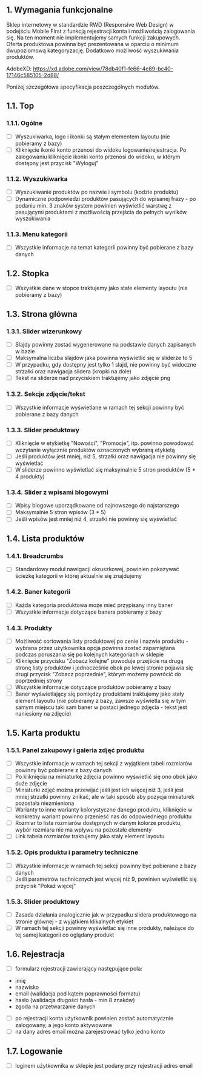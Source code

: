 
## 1. Wymagania funkcjonalne

Sklep internetowy w standardzie RWD (Responsive Web Design) w podejściu Mobile First z funkcją rejestracji konta i możliwością zalogowania się. Na ten moment nie implementujemy samych funkcji zakupowych. Oferta produktowa powinna być prezentowana w oparciu o minimum dwupoziomową kategoryzację. Dodatkowo możliwość wyszukiwania produktów.

AdobeXD: 
https://xd.adobe.com/view/78db40f1-fe66-4e89-bc40-17146c585105-2d88/

Poniżej szczegółowa specyfikacja poszczególnych modułów.

## 1.1. Top

### 1.1.1. Ogólne

- [ ] Wyszukiwarka, logo i ikonki są stałym elementem layoutu (nie pobieramy z bazy)
- [ ] Kliknięcie ikonki konto przenosi do widoku logowanie/rejestracja. Po zalogowaniu kliknięcie ikonki konto przenosi do widoku, w którym dostępny jest przycisk "Wyloguj"

### 1.1.2. Wyszukiwarka

- [ ] Wyszukiwanie produktów po nazwie i symbolu (kodzie produktu) 
- [ ] Dynamiczne podpowiedzi produktów pasujących do wpisanej frazy - po podaniu min. 3 znaków system powinien wyświetlić warstwę z pasującymi produktami z możliwością przejścia do pełnych wyników wyszukiwania

### 1.1.3. Menu kategorii

- [ ] Wszystkie informacje na temat kategorii powinny być pobierane z bazy danych

## 1.2. Stopka

- [ ] Wszystkie dane w stopce traktujemy jako stałe elementy layoutu (nie pobieramy z bazy)

## 1.3. Strona główna

### 1.3.1. Slider wizerunkowy

- [ ] Slajdy powinny zostać wygenerowane na podstawie danych zapisanych w bazie
- [ ] Maksymalna liczba slajdów jaka powinna wyświetlić się w sliderze to 5
- [ ] W przypadku, gdy dostępny jest tylko 1 slajd, nie powinny być widoczne strzałki oraz nawigacja slidera (kropki na dole)
- [ ] Tekst na sliderze nad przyciskiem traktujemy jako zdjęcie png

### 1.3.2. Sekcje zdjęcie/tekst

- [ ] Wszystkie informacje wyświetlane w ramach tej sekcji powinny być pobierane z bazy danych

### 1.3.3. Slider produktowy

- [ ] Kliknięcie w etykietkę "Nowości", "Promocje", itp. powinno powodować wczytanie wyłącznie produktów oznaczonych wybraną etykietą
- [ ] Jeśli produktów jest mniej, niż 5, strzałki oraz nawigacja nie powinny się wyświetlać
- [ ] W sliderze powinno wyświetlać się maksymalnie 5 stron produktów (5 * 4 produkty)

### 1.3.4. Slider z wpisami blogowymi

- [ ] Wpisy blogowe uporządkowane od najnowszego do najstarszego
- [ ] Maksymalnie 5 stron wpisów (3 * 5)
- [ ] Jeśli wpisów jest mniej niż 4, strzałki nie powinny się wyświetlać

## 1.4. Lista produktów

### 1.4.1. Breadcrumbs

- [ ] Standardowy moduł nawigacji okruszkowej, powinien pokazywać ścieżkę kategorii w której aktualnie się znajdujemy

### 1.4.2. Baner kategorii

- [ ] Każda kategoria produktowa może mieć przypisany inny baner
- [ ] Wszystkie informacje dotyczące banera pobieramy z bazy

### 1.4.3. Produkty

- [ ] Możliwość sortowania listy produktowej po cenie i nazwie produktu - wybrana przez użytkownika opcja powinna zostać zapamiętana podczas poruszania się po kolejnych kategoriach w sklepie
- [ ] Kliknięcie przycisku "Zobacz kolejne" powoduje przejście na drugą stronę listy produktów i jednocześnie obok po lewej stronie pojawia się drugi przycisk "Zobacz poprzednie", którym możemy powrócić do poprzedniej strony
- [ ] Wszystkie informacje dotyczące produktów pobieramy z bazy 
- [ ] Baner wyświetlający się pomiędzy produktami traktujemy jako stały element layoutu (nie pobieramy z bazy, zawsze wyświetla się w tym samym miejscu taki sam baner w postaci jednego zdjęcia - tekst jest naniesiony na zdjęcie)

## 1.5. Karta produktu

### 1.5.1. Panel zakupowy i galeria zdjęć produktu

- [ ] Wszystkie informacje w ramach tej sekcji z wyjątkiem tabeli rozmiarów powinny być pobierane z bazy danych
- [ ] Po kliknięciu na miniaturkę zdjęcia powinno wyświetlić się ono obok jako duże zdjęcie
- [ ] Miniaturki zdjęć można przewijać jeśli jest ich więcej niż 3, jeśli jest mniej strzałki powinny znikać, ale w taki sposób aby pozycja miniaturek pozostała niezmieniona
- [ ] Warianty to inne warianty kolorystyczne danego produktu, kliknięcie w konkretny wariant powinno przenieść nas do odpowiedniego produktu
- [ ] Rozmiar to lista rozmiarów dostępnych w danym kolorze produktu, wybór rozmiaru nie ma wpływu na pozostałe elementy
- [ ] Link tabela rozmiarów traktujemy jako stały element layoutu

### 1.5.2. Opis produktu i parametry techniczne

- [ ] Wszystkie informacje w ramach tej sekcji powinny być pobierane z bazy danych
- [ ] Jeśli parametrów technicznych jest więcej niż 9, powinien wyświetlić się przycisk "Pokaż więcej"

### 1.5.3. Slider produktowy

- [ ] Zasada działania analogicznie jak w przypadku slidera produktowego na stronie głównej - z wyjątkiem klikalnych etykiet
- [ ] W ramach tej sekcji powinny wyświetlać się inne produkty, należące do tej samej kategorii co oglądany produkt

## 1.6. Rejestracja

- [ ] formularz rejestracji zawierający następujące pola:
 - imię
 - nazwisko
 - email (walidacja pod kątem poprawności formatu)
 - hasło (walidacja długości hasła - min 8 znaków)
 - zgoda na przetwarzanie danych
- [ ] po rejestracji konta użytkownik powinien zostać automatycznie zalogowany, a jego konto aktywowane
- [ ] na dany adres email można zarejestrować tylko jedno konto

## 1.7. Logowanie

- [ ] loginem użytkownika w sklepie jest podany przy rejestracji adres email

